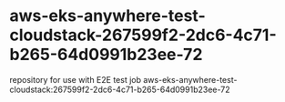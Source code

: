 # aws-eks-anywhere-test-cloudstack-267599f2-2dc6-4c71-b265-64d0991b23ee-72
repository for use with E2E test job aws-eks-anywhere-test-cloudstack:267599f2-2dc6-4c71-b265-64d0991b23ee-72
